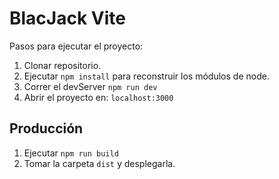 # BlacJack Vite

Pasos para ejecutar el proyecto:

1. Clonar repositorio.
2. Ejecutar ```npm install``` para reconstruir los módulos de node.
3. Correr el devServer ```npm run dev```
4. Abrir el proyecto en: ```localhost:3000```

## Producción

1. Ejecutar ```npm run build```
2. Tomar la carpeta ```dist``` y desplegarla.